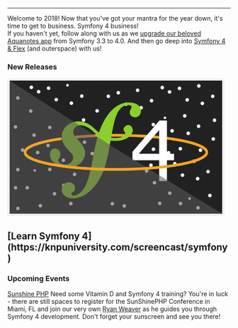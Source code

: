 <hr>

Welcome to 2018! Now that you've got your mantra for the year down, it's time to get to business. Symfony 4 business!
<br>
If you haven't yet, follow along with us as we [upgrade our beloved Aquanotes app](https://knpuniversity.com/screencast/symfony4-upgrade) from Symfony 3.3 to 4.0. And then go deep into [Symfony 4 & Flex](https://knpuniversity.com/screencast/symfony) (and outerspace) with us!

<h3 style="font-weight: bold;">New Releases</h3>

[<img style="border: solid 5px #efefee; border-radius: 5px; height: 300px;" src="/images/sf4.png" alt="Symfony 4 Tutorial Image"/>](https://knpuniversity.com/screencast/symfony)
<h2>[Learn Symfony 4](https://knpuniversity.com/screencast/symfony)</h2>


<h3 style="font-weight: bold;">Upcoming Events</h3>

[Sunshine PHP](http://2018.sunshinephp.com/)
Need some Vitamin D and Symfony 4 training? You're in luck - there are still spaces to register for the SunShinePHP Conference in Miami, FL and join our very own [Ryan Weaver](https://twitter.com/weaverryan) as he guides you through Symfony 4 development. Don't forget your sunscreen and see you there!
